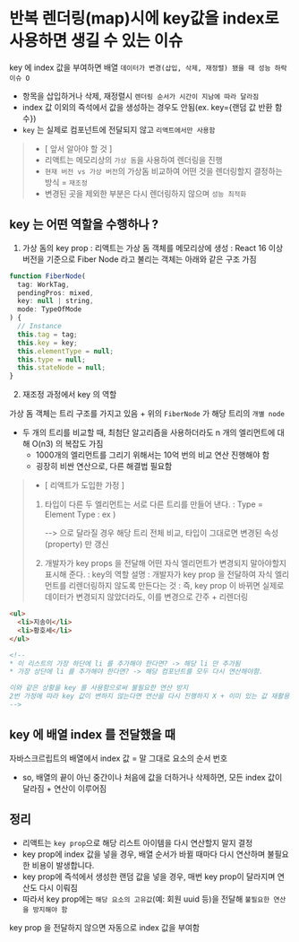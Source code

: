 # 반복 렌더링(map)시에 key값을 index로 사용하면 생길 수 있는 이슈

key 에 index 값을 부여하면 배열 `데이터가 변경(삽입, 삭제, 재정렬) 됐을 때 성능 하락 이슈 O`

- 항목을 삽입하거나 삭제, 재정렬시 `렌더링 순서가 시간이 지남에 따라 달라짐`
- index 값 이외의 즉석에서 값을 생성하는 경우도 안됨(ex. key={랜덤 값 반환 함수})
- `key` 는 실제로 컴포넌트에 전달되지 않고 `리액트에서만 사용함`

> - [ 앞서 알아야 할 것 ]
> - 리액트는 메모리상의 `가상 돔`을 사용하여 렌더링을 진행
> - `현재 버전 vs 가상 버전`의 가상돔 비교하여 어떤 것을 렌더링할지 결정하는 방식 = `재조정`
> - 변경된 곳을 제외한 부분은 다시 렌더링하지 않으며 `성능 최적화`

## key 는 어떤 역할을 수행하나 ?

1. 가상 돔의 key prop
   : 리액트는 가상 돔 객체를 메모리상에 생성
   : React 16 이상 버전을 기준으로 Fiber Node 라고 불리는 객체는 아래와 같은 구조 가짐

```javascript
function FiberNode(
  tag: WorkTag,
  pendingPros: mixed,
  key: null | string,
  mode: TypeOfMode
) {
  // Instance
  this.tag = tag;
  this.key = key;
  this.elementType = null;
  this.type = null;
  this.stateNode = null;
}
```

2. 재조정 과정에서 key 의 역할

가상 돔 객체는 트리 구조를 가지고 있음 + 위의 `FiberNode` 가 해당 트리의 `개별 node`

- 두 개의 트리를 비교할 때, 최첨단 알고리즘을 사용하더라도 n 개의 엘리먼트에 대해 O(n3) 의 복잡도 가짐
  - 1000개의 엘리먼트를 그리기 위해서는 10억 번의 비교 연산 진행해야 함
  - 굉장히 비싼 연산으로, 다른 해결법 필요함

> - [ 리액트가 도입한 가정 ]
>
> 1. 타입이 다른 두 엘리먼트는 서로 다른 트리를 만들어 낸다.
>    : Type = Element Type
>    : ex ) <div> --> <span> 으로 달라질 경우 해당 트리 전체 비교, 타입이 그대로면 변경된 속성(property) 만 갱신
>
> 2. 개발자가 key props 을 전달해 어떤 자식 엘리먼트가 변경되지 말아야할지 표시해 준다.
>    : key의 역할 설명
>    : 개발자가 key prop 을 전달하여 자식 엘리먼트를 리렌더링하지 않도록 만든다는 것
>    : 즉, key prop 이 바뀌면 실제로 데이터가 변경되지 않았더라도, 이를 변경으로 간주 + 리렌더링

```html
<ul>
  <li>지송이</li>
  <li>황호세</li>
</ul>

<!-- 
* 이 리스트의 가장 하단에 li 를 추가해야 한다면? -> 해당 li 만 추가됨
* 가장 상단에 li 를 추가해야 한다면? -> 해당 컴포넌트를 모두 다시 연산해야함. 

이와 같은 상황을 key 를 사용함으로써 불필요한 연산 방지
2번 가정에 따라 key 값이 변하지 않는다면 연산을 다시 진행하지 X + 이미 있는 값 재활용
-->
```

## key 에 배열 index 를 전달했을 때

자바스크르립트의 배열에서 index 값 = 말 그대로 요소의 순서 번호

- so, 배열의 끝이 아닌 중간이나 처음에 값을 더하거나 삭제하면, 모든 index 값이 달라짐 + 연산이 이루어짐

## 정리

- 리액트는 `key prop`으로 해당 리스트 아이템을 다시 연산할지 말지 결정
- key prop에 index 값을 넣을 경우, 배열 순서가 바뀔 때마다 다시 연산하며 불필요한 비용이 발생합니다.
- key prop에 즉석에서 생성한 랜덤 값을 넣을 경우, 매번 key prop이 달라지며 연산도 다시 이뤄짐
- 따라서 key prop에는 `해당 요소의 고유값`(예: 회원 uuid 등)을 전달해 `불필요한 연산을 방지해야 함`

key prop 을 전달하지 않으면 자동으로 index 값을 부여함
